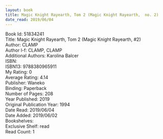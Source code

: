 ```yaml
---
layout: book
title: Magic Knight Rayearth, Tom 2 (Magic Knight Rayearth,  no. 2)
date_read: 2019/06/04
---
```


Book Id: 51834241<br />
Title: Magic Knight Rayearth, Tom 2 (Magic Knight Rayearth, #2)<br />
Author: CLAMP<br />
Author l-f: CLAMP, CLAMP<br />
Additional Authors: Karolina Balcer<br />
ISBN: <br />
ISBN13: 9788380965911<br />
My Rating: 0<br />
Average Rating: 4.14<br />
Publisher: Waneko<br />
Binding: Paperback<br />
Number of Pages: 208<br />
Year Published: 2019<br />
Original Publication Year: 1994<br />
Date Read: 2019/06/04<br />
Date Added: 2019/06/02<br />
Bookshelves: <br />
Exclusive Shelf: read<br />
Read Count: 1<br />

